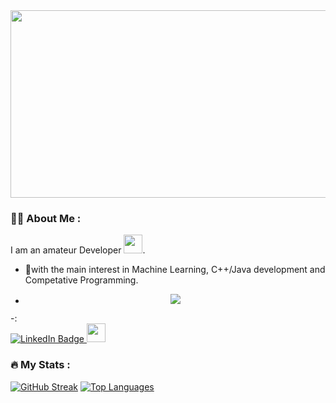 <div align="center">
  <img src="https://media.giphy.com/media/dWesBcTLavkZuG35MI/giphy.gif" width="600" height="300"/>
</div>

### :woman_technologist: About Me :
I am an amateur Developer <img src="https://media.giphy.com/media/WUlplcMpOCEmTGBtBW/giphy.gif" width="30">.
- :telescope:with the main interest in Machine Learning, C++/Java development and Competative Programming.
- <p align="center">
  <a href="https://skillicons.dev">
    <img src="https://skillicons.dev/icons?i=cpp,java,py,go,c,cs,git,docker,linux,mysql,sqlite,qt,unity" />
  </a>
</p>
-:<div id="badges">
  <a href="https://www.linkedin.com/in/yakub-yakubov-a46898223/">
    <img src="https://img.shields.io/badge/LinkedIn-blue?style=for-the-badge&logo=linkedin&logoColor=white" alt="LinkedIn Badge"/>
    <img src="https://media.giphy.com/media/hvRJCLFzcasrR4ia7z/giphy.gif" width="30px"/>
  </a>
</div>
    
### :fire: My Stats :
[![GitHub Streak](https://github-readme-streak-stats.herokuapp.com/?user=Yakub28)](https://git.io/streak-stats)
<a href="https://github.com/Yakub28" align="left"><img src="https://github-readme-stats.vercel.app/api/top-langs/?username=Yakub28&langs_count=10&title_color=ffffff&text_color=ffffff&icon_color=14b8a6&bg_color=1c1917&hide_border=true&locale=en&custom_title=Top%20%Languages" alt="Top Languages" /></a>
